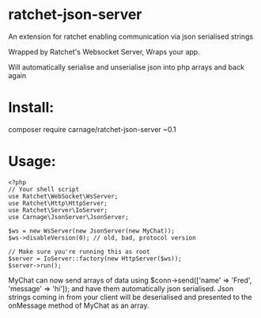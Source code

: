 # ratchet-json-server
An extension for ratchet enabling communication via json serialised strings

Wrapped by Ratchet's Websocket Server, Wraps your app. 

Will automatically serialise and unserialise json into php arrays and back again

# Install:

composer require carnage/ratchet-json-server ~0.1

# Usage:

```
<?php
// Your shell script
use Ratchet\WebSocket\WsServer;
use Ratchet\Http\HttpServer;
use Ratchet\Server\IoServer;
use Carnage\JsonServer\JsonServer;

$ws = new WsServer(new JsonServer(new MyChat));
$ws->disableVersion(0); // old, bad, protocol version

// Make sure you're running this as root
$server = IoServer::factory(new HttpServer($ws));
$server->run();
```

MyChat can now send arrays of data using $conn->send(['name' => 'Fred', 'message' => 'hi']); and have them automatically json serialised. Json strings coming in from your client will be deserialised and presented to the onMessage method of MyChat as an array. 
